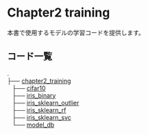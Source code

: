 # Chapter2 training

本書で使用するモデルの学習コードを提供します。

## コード一覧

.</br>
├── [chapter2_training](./)</br>
    ├── [cifar10](./cifar10)</br>
    ├── [iris_binary](./iris_binary)</br>
    ├── [iris_sklearn_outlier](./iris_sklearn_outlier)</br>
    ├── [iris_sklearn_rf](./iris_sklearn_rf)</br>
    ├── [iris_sklearn_svc](./iris_sklearn_svc)</br>
    └── [model_db](./model_db)</br>
